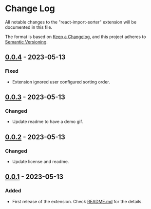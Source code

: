 # Change Log

All notable changes to the "react-import-sorter" extension will be documented in this file.

The format is based on [Keep a Changelog](https://keepachangelog.com/en/1.0.0/),
and this project adheres to [Semantic Versioning](https://semver.org/spec/v2.0.0.html).

## [0.0.4] - 2023-05-13

### Fixed

- Extension ignored user configured sorting order.

## [0.0.3] - 2023-05-13

### Changed

- Update readme to have a demo gif.

## [0.0.2] - 2023-05-13

### Changed

- Update license and readme.

## [0.0.1] - 2023-05-13

### Added

- First release of the extension. Check [README.md](https://github.com/Mr0nline/React-Import-Sorter/blob/main/README.md) for the details.

[0.0.4]: https://github.com/Mr0nline/React-Import-Sorter/compare/b75144997ab5062ef6fce44280c2737af08d60d7...a7d5bc78c0bddb796392e78c43c073d4a9d7eb30
[0.0.3]: https://github.com/Mr0nline/React-Import-Sorter/compare/d56a41cde7e508337d49f270c71afd9c3f145cf6...b75144997ab5062ef6fce44280c2737af08d60d7
[0.0.2]: https://github.com/Mr0nline/React-Import-Sorter/compare/f8ceaa00a5ee53b5c1e3d449ae9a7a70b061ad96...d56a41cde7e508337d49f270c71afd9c3f145cf6
[0.0.1]: https://github.com/Mr0nline/React-Import-Sorter/commit/f8ceaa00a5ee53b5c1e3d449ae9a7a70b061ad96
